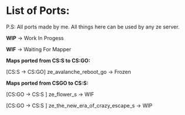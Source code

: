 # List of Ports:

P.S: All ports made by me. All things here can be used by any ze server.

**WIP** -> Work In Progess

**WIF** -> Waiting For Mapper

**Maps ported from CS:S to CS:GO:**

[CS:S -> CS:GO] ze_avalanche_reboot_go -> Frozen

**Maps ported from CSGO to CS:S:**

[CS:GO -> CS:S ] ze_flower_s -> WIF

[CS:GO -> CS:S ] ze_the_new_era_of_crazy_escape_s -> WIP

